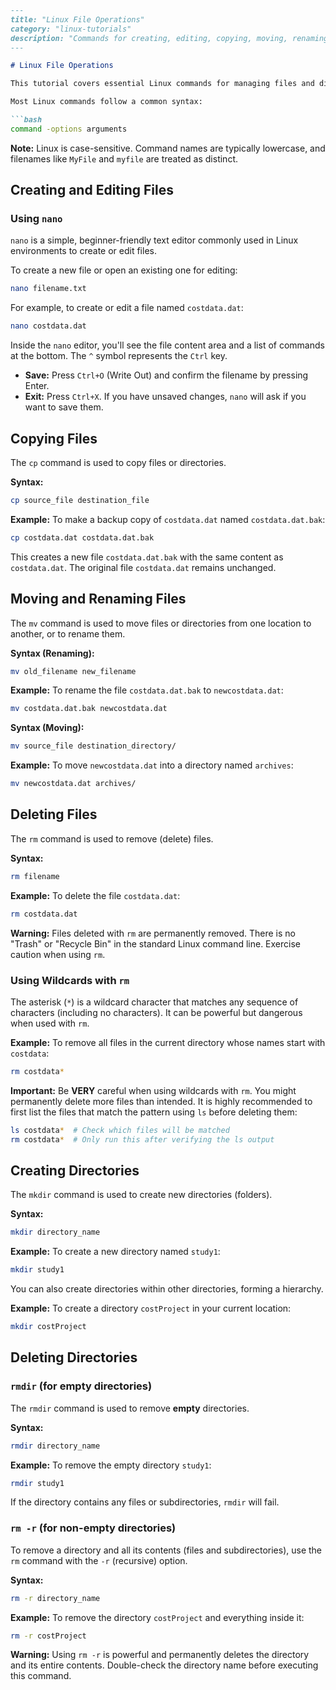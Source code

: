 ```markdown
---
title: "Linux File Operations"
category: "linux-tutorials"
description: "Commands for creating, editing, copying, moving, renaming, and deleting files and directories."
---

# Linux File Operations

This tutorial covers essential Linux commands for managing files and directories via the command line interface (Shell). You will learn how to create, edit, copy, move, rename, and delete files and directories.

Most Linux commands follow a common syntax:

```bash
command -options arguments
```

**Note:** Linux is case-sensitive. Command names are typically lowercase, and filenames like `MyFile` and `myfile` are treated as distinct.

## Creating and Editing Files

### Using `nano`

`nano` is a simple, beginner-friendly text editor commonly used in Linux environments to create or edit files.

To create a new file or open an existing one for editing:

```bash
nano filename.txt
```

For example, to create or edit a file named `costdata.dat`:

```bash
nano costdata.dat
```

Inside the `nano` editor, you'll see the file content area and a list of commands at the bottom. The `^` symbol represents the `Ctrl` key.

*   **Save:** Press `Ctrl+O` (Write Out) and confirm the filename by pressing Enter.
*   **Exit:** Press `Ctrl+X`. If you have unsaved changes, `nano` will ask if you want to save them.

## Copying Files

The `cp` command is used to copy files or directories.

**Syntax:**

```bash
cp source_file destination_file
```

**Example:** To make a backup copy of `costdata.dat` named `costdata.dat.bak`:

```bash
cp costdata.dat costdata.dat.bak
```

This creates a new file `costdata.dat.bak` with the same content as `costdata.dat`. The original file `costdata.dat` remains unchanged.

## Moving and Renaming Files

The `mv` command is used to move files or directories from one location to another, or to rename them.

**Syntax (Renaming):**

```bash
mv old_filename new_filename
```

**Example:** To rename the file `costdata.dat.bak` to `newcostdata.dat`:

```bash
mv costdata.dat.bak newcostdata.dat
```

**Syntax (Moving):**

```bash
mv source_file destination_directory/
```

**Example:** To move `newcostdata.dat` into a directory named `archives`:

```bash
mv newcostdata.dat archives/
```

## Deleting Files

The `rm` command is used to remove (delete) files.

**Syntax:**

```bash
rm filename
```

**Example:** To delete the file `costdata.dat`:

```bash
rm costdata.dat
```

**Warning:** Files deleted with `rm` are permanently removed. There is no "Trash" or "Recycle Bin" in the standard Linux command line. Exercise caution when using `rm`.

### Using Wildcards with `rm`

The asterisk (`*`) is a wildcard character that matches any sequence of characters (including no characters). It can be powerful but dangerous when used with `rm`.

**Example:** To remove all files in the current directory whose names start with `costdata`:

```bash
rm costdata*
```

**Important:** Be **VERY** careful when using wildcards with `rm`. You might permanently delete more files than intended. It is highly recommended to first list the files that match the pattern using `ls` before deleting them:

```bash
ls costdata*  # Check which files will be matched
rm costdata*  # Only run this after verifying the ls output
```

## Creating Directories

The `mkdir` command is used to create new directories (folders).

**Syntax:**

```bash
mkdir directory_name
```

**Example:** To create a new directory named `study1`:

```bash
mkdir study1
```

You can also create directories within other directories, forming a hierarchy.

**Example:** To create a directory `costProject` in your current location:

```bash
mkdir costProject
```

## Deleting Directories

### `rmdir` (for empty directories)

The `rmdir` command is used to remove **empty** directories.

**Syntax:**

```bash
rmdir directory_name
```

**Example:** To remove the empty directory `study1`:

```bash
rmdir study1
```

If the directory contains any files or subdirectories, `rmdir` will fail.

### `rm -r` (for non-empty directories)

To remove a directory and all its contents (files and subdirectories), use the `rm` command with the `-r` (recursive) option.

**Syntax:**

```bash
rm -r directory_name
```

**Example:** To remove the directory `costProject` and everything inside it:

```bash
rm -r costProject
```

**Warning:** Using `rm -r` is powerful and permanently deletes the directory and its entire contents. Double-check the directory name before executing this command.
```